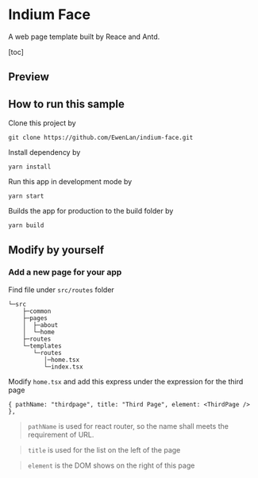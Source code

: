 # Indium Face
A web page template built by Reace and Antd.

[toc]

## Preview

## How to run this sample

Clone this project by

```
git clone https://github.com/EwenLan/indium-face.git
```

Install dependency by

```
yarn install
```

Run this app in development mode by

```
yarn start
```

Builds the app for production to the build folder by

```
yarn build
```

## Modify by yourself

### Add a new page for your app

Find file under `src/routes` folder

```
└─src
    ├─common
    ├─pages
    │  ├─about
    │  └─home
    ├─routes
    └─templates
       └─routes
          │─home.tsx
          └─index.tsx
```

Modify `home.tsx` and add this express under the expression for the third page

```
{ pathName: "thirdpage", title: "Third Page", element: <ThirdPage /> }, 
```

> `pathName` is used for react router, so the name shall meets the requirement of URL.

> `title` is used for the list on the left of the page

> `element` is the DOM shows on the right of this page
